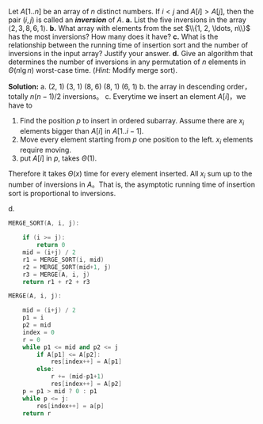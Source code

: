 Let $A[1..n]$ be an array of $n$ distinct numbers. If $i < j$ and $A[i] > A[j]$, then the pair $(i, j)$ is called an **_inversion_** of $A$.
**a.** List the five inversions in the array $\langle 2, 3, 8, 6, 1 \rangle$.
**b.** What array with elements from the set $\\{1, 2, \ldots, n\\}$ has the most inversions? How many does it have?
**c.** What is the relationship between the running time of insertion sort and the number of inversions in the input array? Justify your answer.
**d.** Give an algorithm that determines the number of inversions in any permutation of $n$ elements in $\Theta(n\lg n)$ worst-case time. ($\textit{Hint:}$ Modify merge sort).

**Solution:**
a. (2, 1)  (3, 1)  (8, 6)  (8, 1)  (6, 1)
b. the array in descending order，totally $n(n-1)/2$ inversions。
c. 
Everytime we insert an element $A[i]$，we have to
1. Find the position $p$ to insert in ordered subarray. Assume there are $x_i$ elements bigger than $A[i]$ in $A[1..i-1]$.
2. Move every element starting from $p$ one position to the left. $x_i$ elements require moving.
3. put $A[i]$ in $p$, takes $\Theta(1)$.

Therefore it takes $\Theta(x)$ time for every element inserted. 
All $x_i$ sum up to the number of inversions in $A$。That is, the asymptotic running time of insertion sort is proportional to inversions.

d. 
```C++
MERGE_SORT(A, i, j):

    if (i >= j): 
        return 0
    mid = (i+j) / 2
    r1 = MERGE_SORT(i, mid)
    r2 = MERGE_SORT(mid+1, j)
    r3 = MERGE(A, i, j)
    return r1 + r2 + r3

MERGE(A, i, j):

    mid = (i+j) / 2
    p1 = i
    p2 = mid
    index = 0
    r = 0
    while p1 <= mid and p2 <= j
        if A[p1] <= A[p2]:
            res[index++] = A[p1]
        else:
            r += (mid-p1+1)
            res[index++] = A[p2]
    p = p1 > mid ? 0 : p1
    while p <= j:
        res[index++] = a[p]
    return r

```
